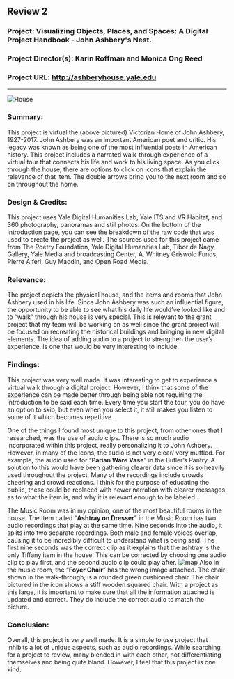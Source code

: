 ## Review 2
### Project: Visualizing Objects, Places, and Spaces: A Digital Project Handbook - John Ashbery's Nest.

### Project Director(s): Karin Roffman and Monica Ong Reed 

### Project URL: http://ashberyhouse.yale.edu
 ---
![House](https://sophbaxt.github.io/sophia-baxter-CNU/images/SmallHouse.png)
### Summary:

This project is virtual the (above pictured) Victorian Home of John Ashbery, 1927-2017.  John Ashbery was an important American poet and critic. His legacy was known as being one of the most influential poets in American history. This project includes a narrated walk-through experience of a virtual tour that connects his life and work to his living space. As you click through the house, there are options to click on icons that explain the relevance of that item. The double arrows bring you to the next room and so on throughout the home.  


### Design & Credits: 

This project uses Yale Digital Humanities Lab, Yale ITS and VR Habitat, and 360 photography, panoramas and still photos. On the bottom of the Introduction page, you can see the breakdown of the raw code that was used to create the project as well. 
The sources used for this project came from The Poetry Foundation, Yale Digital Humanities Lab, Tibor de Nagy Gallery, Yale Media and broadcasting Center, A. Whitney Griswold Funds, Pierre Alferi, Guy Maddin, and Open Road Media. 
 
### Relevance: 

The project depicts the physical house, and the items and rooms that John Ashbery used in his life. Since John Ashbery was such an influential figure, the opportunity to be able to see what his daily life would’ve looked like and to “walk” through his house is very special. This is relevant to the grant project that my team will be working on as well since the grant project will be focused on recreating the historical buildings and bringing in new digital elements. The idea of adding audio to a project to strengthen the user’s experience, is one that would be very interesting to include.

### Findings: 
This project was very well made. It was interesting to get to experience a virtual walk through a digital project. However, I think that some of the experience can be made better through being able not requiring the introduction to be said each time. Every time you start the tour, you do have an option to skip, but even when you select it, it still makes you listen to some of it which becomes repetitive. 

One of the things I found most unique to this project, from other ones that I researched, was the use of audio clips. There is so much audio incorporated within this project, really personalizing it to John Ashbery. However, in many of the icons, the audio is not very clear/ very muffled. For example, the audio used for “**Parian Ware Vase**” in the Butler’s Pantry. A solution to this would have been gathering clearer data since it is so heavily used throughout the project.  Many of the recordings include crowds cheering and crowd reactions. I think for the purpose of educating the public, these could be replaced with newer narration with clearer messages as to what the item is, and why it is relevant enough to be labeled.

The Music Room was in my opinion, one of the most beautiful rooms in the house. The Item called “**Ashtray on Dresser**” in the Music Room has two audio recordings that play at the same time. Nine seconds into the audio, it splits into two separate recordings. Both male and female voices overlap, causing it to be incredibly difficult to understand what is being said. The first nine seconds was the correct clip as it explains that the ashtray is the only Tiffany item in the house. This can be corrected by choosing one audio clip to play first, and the second audio clip could play after. 
![map](https://sophbaxt.github.io/sophia-baxter-CNU/images/chair.png)
Also in the music room, the “**Foyer Chair**” has the wrong image attached. The chair shown in the walk-through, is a rounded green cushioned chair. The chair pictured in the icon shows a stiff wooden squared chair. With a project as this large, it is important to make sure that all the information attached is updated and correct. They do include the correct audio to match the picture. 


### Conclusion:
Overall, this project is very well made. It is a simple to use project that inhibits a lot of unique aspects, such as audio recordings. While searching for a project to review, many blended in with each other, not differentiating themselves and being quite bland. However, I feel that this project is one kind. 

